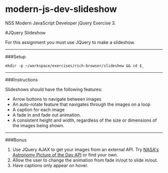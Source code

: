 # modern-js-dev-slideshow
NSS Modern JavaScript Developer jQuery Exercise 3.


#JQuery Slideshow

For this assignment you must use JQuery to make a slideshow.

------
###Setup
```
mkdir -p ~/workspace/exercises/rich-browser/slideshow && cd $_
```
------

###Instructions

Slideshows should have the following features:

 - Arrow buttons to navigate between images 
 - An auto-rotate feature that navigates through the images on a loop 
 - A caption for each image
 - A fade in and fade out animation.
 - A consistent height and width, regardless of the size or dimensions of the images being shown. 

------

###Bonus
1. Use JQuery AJAX to get your images from an external API. Try [NASA's Astronomy Picture of the Day API](https://api.nasa.gov/api.html#apod) or find your own.
2. Allow the user to change the animation from fade in/out to slide in/out.
3. Have captions only appear on hover.
